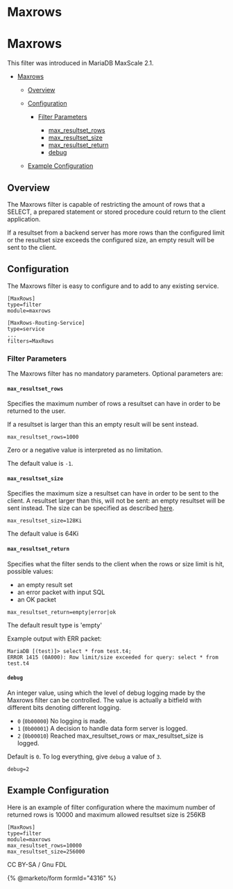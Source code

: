 
# Maxrows

# Maxrows


This filter was introduced in MariaDB MaxScale 2.1.




* [Maxrows](#maxrows)

  * [Overview](#overview)
  * [Configuration](#configuration)

    * [Filter Parameters](#filter-parameters)

      * [max_resultset_rows](#max_resultset_rows)
      * [max_resultset_size](#max_resultset_size)
      * [max_resultset_return](#max_resultset_return)
      * [debug](#debug)
  * [Example Configuration](#example-configuration)




## Overview


The Maxrows filter is capable of restricting the amount of rows that a SELECT,
 a prepared statement or stored procedure could return to the client application.


If a resultset from a backend server has more rows than the configured limit
or the resultset size exceeds the configured size,
 an empty result will be sent to the client.


## Configuration


The Maxrows filter is easy to configure and to add to any existing service.



```
[MaxRows]
type=filter
module=maxrows

[MaxRows-Routing-Service]
type=service
...
filters=MaxRows
```



### Filter Parameters


The Maxrows filter has no mandatory parameters.
Optional parameters are:


#### `max_resultset_rows`


Specifies the maximum number of rows a resultset can have in order to be returned
 to the user.


If a resultset is larger than this an empty result will be sent instead.



```
max_resultset_rows=1000
```



Zero or a negative value is interpreted as no limitation.


The default value is `-1`.


#### `max_resultset_size`


Specifies the maximum size a resultset can have in order
to be sent to the client. A resultset larger than this, will
not be sent: an empty resultset will be sent instead.
The size can be specified as described
[here](../maxscale-25-getting-started/mariadb-maxscale-25-mariadb-maxscale-configuration-guide.md#sizes).



```
max_resultset_size=128Ki
```



The default value is 64Ki


#### `max_resultset_return`


Specifies what the filter sends to the client when the
rows or size limit is hit, possible values:


* an empty result set
* an error packet with input SQL
* an OK packet



```
max_resultset_return=empty|error|ok
```



The default result type is 'empty'


Example output with ERR packet:



```
MariaDB [(test)]> select * from test.t4;
ERROR 1415 (0A000): Row limit/size exceeded for query: select * from test.t4
```



#### `debug`


An integer value, using which the level of debug logging made by the Maxrows
filter can be controlled. The value is actually a bitfield with different bits
denoting different logging.


* `0` (`0b00000`) No logging is made.
* `1` (`0b00001`) A decision to handle data form server is logged.
* `2` (`0b00010`) Reached max_resultset_rows or max_resultset_size is logged.


Default is `0`. To log everything, give `debug` a value of `3`.



```
debug=2
```



## Example Configuration


Here is an example of filter configuration where the maximum number of returned
rows is 10000 and maximum allowed resultset size is 256KB



```
[MaxRows]
type=filter
module=maxrows
max_resultset_rows=10000
max_resultset_size=256000
```



CC BY-SA / Gnu FDL


{% @marketo/form formId="4316" %}
